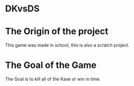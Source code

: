 # DKvsDS
# The Origin of the project
This game was made in school, this is also a scratch project.
# The Goal of the Game 
The Goal is to kill all of the Kase or win in time.
